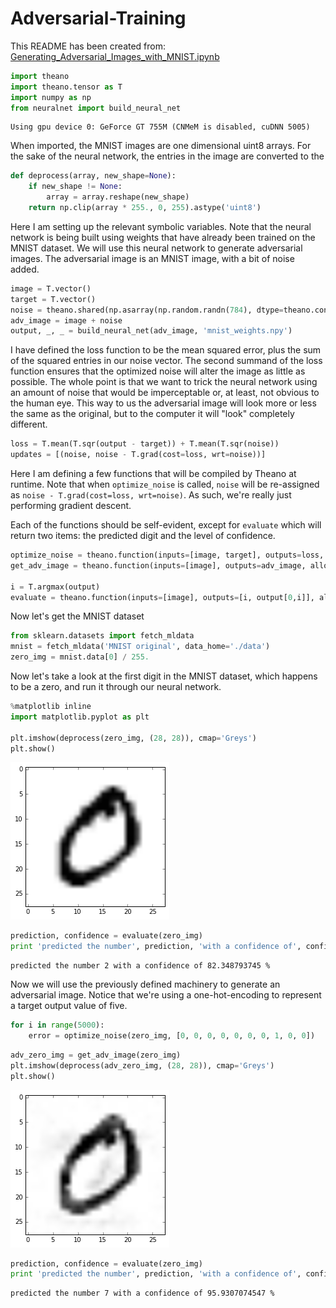 # Adversarial-Training

This README has been created from: [Generating_Adversarial_Images_with_MNIST.ipynb](Generating_Adversarial_Images_with_MNIST.ipynb)

```python
import theano
import theano.tensor as T
import numpy as np
from neuralnet import build_neural_net
```

    Using gpu device 0: GeForce GT 755M (CNMeM is disabled, cuDNN 5005)


When imported, the MNIST images are one dimensional uint8 arrays. For the sake of the neural network, the entries in the image are converted to the 


```python
def deprocess(array, new_shape=None):
    if new_shape != None:
        array = array.reshape(new_shape)
    return np.clip(array * 255., 0, 255).astype('uint8')
```

Here I am setting up the relevant symbolic variables. Note that the neural network is being built using weights that have already been trained on the MNIST dataset. We will use this neural network to generate adversarial images. The adversarial image is an MNIST image, with a bit of noise added.


```python
image = T.vector()
target = T.vector()
noise = theano.shared(np.asarray(np.random.randn(784), dtype=theano.config.floatX))
adv_image = image + noise
output, _, _ = build_neural_net(adv_image, 'mnist_weights.npy')
```

I have defined the loss function to be the mean squared error, plus the sum of the squared entries in our noise vector. The second summand of the loss function ensures that the optimized noise will alter the image as little as possible. The whole point is that we want to trick the neural network using an amount of noise that would be imperceptable or, at least, not obvious to the human eye. This way to us the adversarial image will look more or less the same as the original, but to the computer it will "look" completely different.


```python
loss = T.mean(T.sqr(output - target)) + T.mean(T.sqr(noise))
updates = [(noise, noise - T.grad(cost=loss, wrt=noise))]
```

Here I am defining a few functions that will be compiled by Theano at runtime. Note that when `optimize_noise` is called, `noise` will be re-assigned as `noise - T.grad(cost=loss, wrt=noise)`. As such, we're really just performing gradient descent.

Each of the functions should be self-evident, except for `evaluate` which will return two items: the predicted digit and the level of confidence.


```python
optimize_noise = theano.function(inputs=[image, target], outputs=loss, updates=updates, allow_input_downcast=True)
get_adv_image = theano.function(inputs=[image], outputs=adv_image, allow_input_downcast=True)

i = T.argmax(output)
evaluate = theano.function(inputs=[image], outputs=[i, output[0,i]], allow_input_downcast=True)
```

Now let's get the MNIST dataset


```python
from sklearn.datasets import fetch_mldata
mnist = fetch_mldata('MNIST original', data_home='./data')
zero_img = mnist.data[0] / 255.
```

Now let's take a look at the first digit in the MNIST dataset, which happens to be a zero, and run it through our neural network.


```python
%matplotlib inline
import matplotlib.pyplot as plt

plt.imshow(deprocess(zero_img, (28, 28)), cmap='Greys')
plt.show()
```


![png](output_12_0.png)



```python
prediction, confidence = evaluate(zero_img)
print 'predicted the number', prediction, 'with a confidence of', confidence * 100, '%'
```

    predicted the number 2 with a confidence of 82.348793745 %


Now we will use the previously defined machinery to generate an adversarial image. Notice that we're using a one-hot-encoding to represent a target output value of five.


```python
for i in range(5000):
    error = optimize_noise(zero_img, [0, 0, 0, 0, 0, 0, 0, 1, 0, 0])
```


```python
adv_zero_img = get_adv_image(zero_img)
plt.imshow(deprocess(adv_zero_img, (28, 28)), cmap='Greys')
plt.show()
```


![png](output_16_0.png)



```python
prediction, confidence = evaluate(zero_img)
print 'predicted the number', prediction, 'with a confidence of', confidence * 100, '%'
```

    predicted the number 7 with a confidence of 95.9307074547 %

